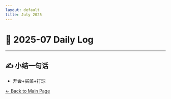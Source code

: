 ```yaml
---
layout: default
title: July 2025
---
```


# 📅 2025-07  Daily Log


---

## ✍️ 小结一句话
- 开会+买菜+打球


[← Back to Main Page](/index.md)
 

